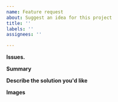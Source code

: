 ```yaml
---
name: Feature request
about: Suggest an idea for this project
title: ''
labels: ''
assignees: ''

---
```


**Issues.**
<!-- Example: issue-name #issue-number -->

**Summary**
<!-- A clear and concise description of what the problem is. Ex. I'm always frustrated when [...] -->

**Describe the solution you'd like**
<!-- A clear and concise description of what you want to happen. -->

**Images**
<!-- Add any other context or screenshots about the feature request here. -->
